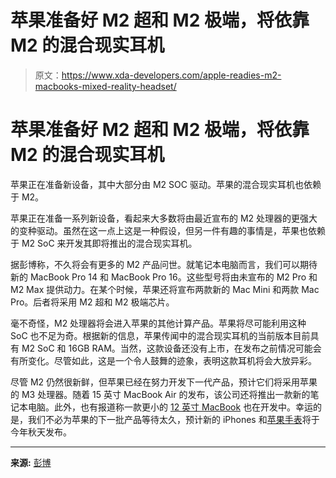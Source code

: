 # 苹果准备好 M2 超和 M2 极端，将依靠 M2 的混合现实耳机

> 原文：<https://www.xda-developers.com/apple-readies-m2-macbooks-mixed-reality-headset/>

# 苹果准备好 M2 超和 M2 极端，将依靠 M2 的混合现实耳机

苹果正在准备新设备，其中大部分由 M2 SOC 驱动。苹果的混合现实耳机也依赖于 M2。

苹果正在准备一系列新设备，看起来大多数将由最近宣布的 M2 处理器的更强大的变种驱动。虽然在这一点上这是一种假设，但另一件有趣的事情是，苹果也依赖于 M2 SoC 来开发其即将推出的混合现实耳机。

据彭博称，不久将会有更多的 M2 产品问世。就笔记本电脑而言，我们可以期待新的 MacBook Pro 14 和 MacBook Pro 16。这些型号将由未宣布的 M2 Pro 和 M2 Max 提供动力。在某个时候，苹果还将宣布两款新的 Mac Mini 和两款 Mac Pro。后者将采用 M2 超和 M2 极端芯片。

毫不奇怪，M2 处理器将会进入苹果的其他计算产品。苹果将尽可能利用这种 SoC 也不足为奇。根据新的信息，苹果传闻中的混合现实耳机的当前版本目前具有 M2 SoC 和 16GB RAM。当然，这款设备还没有上市，在发布之前情况可能会有所变化。尽管如此，这是一个令人鼓舞的迹象，表明这款耳机将会大放异彩。

尽管 M2 仍然很新鲜，但苹果已经在努力开发下一代产品，预计它们将采用苹果的 M3 处理器。随着 15 英寸 MacBook Air 的发布，该公司还将推出一款新的笔记本电脑。此外，也有报道称一款更小的 [12 英寸 MacBook](https://www.xda-developers.com/apple-macbook-air-15-macbook-12-m3-soc/) 也在开发中。幸运的是，我们不必为苹果的下一批产品等待太久，预计新的 iPhones 和[苹果手表](https://www.xda-developers.com/apple-watch-8-processor-2020/)将于今年秋天发布。

* * *

**来源:** [彭博](https://www.bloomberg.com/news/newsletters/2022-06-26/apple-aapl-plans-iphone-14-apple-watch-series-8-m2-macs-for-2022-and-2023-l4vd5unx)